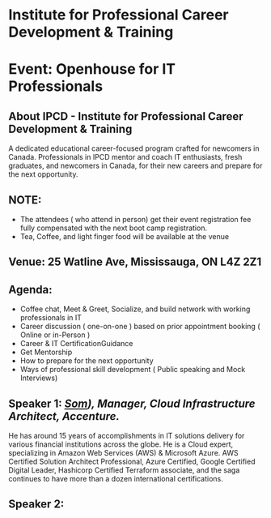 # Institute for Professional Career Development & Training

# Event: Openhouse for IT Professionals

## About IPCD - Institute for Professional Career Development & Training
A dedicated educational career-focused program crafted for newcomers in Canada. Professionals in IPCD mentor and coach IT enthusiasts, fresh graduates, and newcomers in Canada, for their new careers and prepare for the next opportunity. 

## NOTE: 
- The attendees ( who attend in person) get their event registration fee fully compensated with the next boot camp registration.
- Tea, Coffee, and light finger food will be available at the venue

## Venue: 25 Watline Ave, Mississauga, ON L4Z 2Z1

## Agenda:
- Coffee chat, Meet & Greet, Socialize, and build network with working professionals in IT
- Career discussion ( one-on-one ) based on prior appointment booking ( Online or in-Person )
- Career & IT CertificationGuidance
- Get Mentorship
- How to prepare for the next opportunity
- Ways of professional skill development ( Public speaking and Mock Interviews) 

## Speaker 1: ***[Som](https://www.linkedin.com/in/bhattacharjeesn)), Manager, Cloud Infrastructure Architect, Accenture.*** 
He has around 15 years of accomplishments in IT solutions delivery for various financial institutions across the globe. He is a Cloud expert, specializing in Amazon Web Services (AWS) & Microsoft Azure. AWS Certified Solution Architect Professional, Azure Certified, Google Certified Digital Leader, Hashicorp Certified Terraform associate, and the saga continues to have more than a dozen international certifications.

## Speaker 2: 
